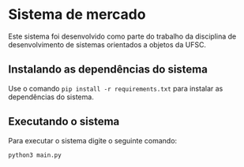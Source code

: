 # Sistema de mercado

Este sistema foi desenvolvido como parte do trabalho da disciplina de desenvolvimento de sistemas orientados a objetos da UFSC.

## Instalando as dependências do sistema

Use o comando `pip install -r requirements.txt` para instalar as dependências do sistema.

## Executando o sistema

Para executar o sistema digite o seguinte comando:

```
python3 main.py
```
